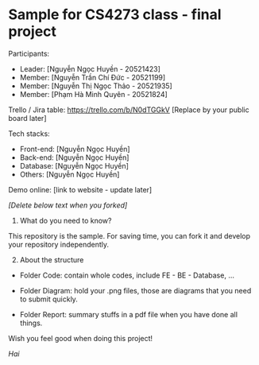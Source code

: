 # Sample for CS4273 class - final project

Participants:

- Leader: [Nguyễn Ngọc Huyền - 20521423]
- Member: [Nguyễn Trần Chí Đức - 20521199]
- Member: [Nguyễn Thị Ngọc Thảo - 20521935]
- Member: [Phạm Hà Minh Quyên - 20521824]

Trello / Jira table: https://trello.com/b/N0dTGGkV [Replace by your public board later]

Tech stacks:

- Front-end: [Nguyễn Ngọc Huyền]
- Back-end: [Nguyễn Ngọc Huyền]
- Database: [Nguyễn Ngọc Huyền]
- Others: [Nguyễn Ngọc Huyền]

Demo online: [link to website - update later]

*[Delete below text when you forked]*

1. What do you need to know?

This repository is the sample. For saving time, you can fork it and develop your repository independently.

2. About the structure

- Folder Code: contain whole codes, include FE - BE - Database, ...

- Folder Diagram: hold your .png files, those are diagrams that you need to submit quickly.

- Folder Report: summary stuffs in a pdf file when you have done all things.

Wish you feel good when doing this project!

*Hai*

